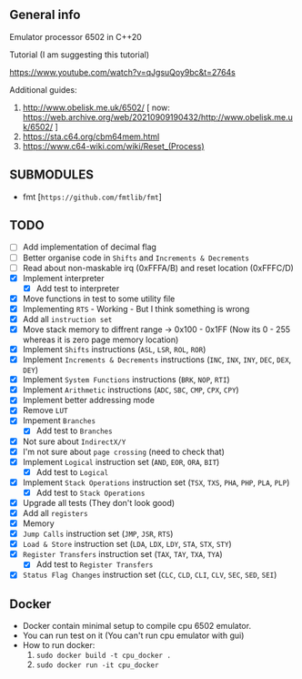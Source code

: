 General info
---
Emulator processor 6502 in C++20

Tutorial (I am suggesting this tutorial)

https://www.youtube.com/watch?v=qJgsuQoy9bc&t=2764s

Additional guides:
1. http://www.obelisk.me.uk/6502/ [ now: https://web.archive.org/web/20210909190432/http://www.obelisk.me.uk/6502/ ]
2. https://sta.c64.org/cbm64mem.html
3. https://www.c64-wiki.com/wiki/Reset_(Process)

SUBMODULES
---
- fmt [`https://github.com/fmtlib/fmt`]

TODO
---


- [ ] Add implementation of decimal flag
- [ ] Better organise code in `Shifts` and `Increments & Decrements`
- [ ] Read about non-maskable irq (0xFFFA/B) and reset location (0xFFFC/D)
- [X] Implement interpreter
    - [X] Add test to interpreter
- [X] Move functions in test to some utility file
- [X] Implementing `RTS` - Working - But I think something is wrong
- [X] Add all `instruction set`
- [X] Move stack memory to diffrent range -> 0x100 - 0x1FF (Now its 0 - 255 whereas it is zero page memory location)
- [X] Implement `Shifts` instructions (`ASL`, `LSR`, `ROL`, `ROR`)
- [X] Implement `Increments & Decrements` instructions (`INC`, `INX`, `INY`, `DEC`, `DEX`, `DEY`)
- [X] Implement `System Functions` instructions (`BRK`, `NOP`, `RTI`)
- [X] Implement `Arithmetic` instructions (`ADC`, `SBC`, `CMP`, `CPX`, `CPY`)
- [X] Implement better addressing mode
- [X] Remove `LUT`
- [X] Impement `Branches`
    - [X] Add test to `Branches`
- [X] Not sure about `IndirectX/Y`
- [X] I'm not sure about `page crossing` (need to check that)
- [X] Implement `Logical` instruction set (`AND`, `EOR`, `ORA`, `BIT`)
    - [X] Add test to `Logical`
- [X] Implement `Stack Operations` instruction set (`TSX`, `TXS`, `PHA`, `PHP`, `PLA`, `PLP`)
    - [X] Add test to `Stack Operations`
- [X] Upgrade all tests (They don't look good)
- [x] Add all `registers`
- [x] Memory
- [x] `Jump Calls` instruction set (`JMP`, `JSR`, `RTS`)
- [x] `Load & Store` instruction set (`LDA`, `LDX`, `LDY`, `STA`, `STX`, `STY`)
- [x] `Register Transfers` instruction set (`TAX`, `TAY`, `TXA`, `TYA`)
    - [x] Add test to `Register Transfers`
- [x] `Status Flag Changes` instruction set (`CLC`, `CLD`, `CLI`, `CLV`, `SEC`, `SED`, `SEI`)

Docker
---
- Docker contain minimal setup to compile cpu 6502 emulator.
- You can run test on it (You can't run cpu emulator with gui)
 - How to run docker:
    1. `sudo docker build -t cpu_docker .`
    2. `sudo docker run -it cpu_docker`

